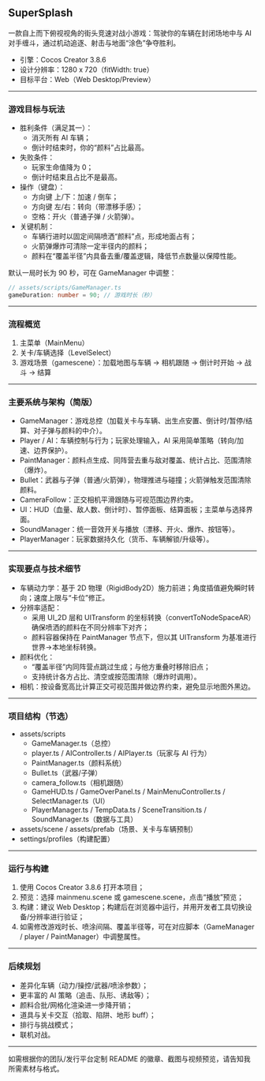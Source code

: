 ## SuperSplash

一款自上而下俯视视角的街头竞速对战小游戏：驾驶你的车辆在封闭场地中与 AI 对手缠斗，通过机动追逐、射击与地面“涂色”争夺胜利。

- 引擎：Cocos Creator 3.8.6
- 设计分辨率：1280 x 720（fitWidth: true）
- 目标平台：Web（Web Desktop/Preview）

---

### 游戏目标与玩法

- 胜利条件（满足其一）：
  - 消灭所有 AI 车辆；
  - 倒计时结束时，你的“颜料”占比最高。
- 失败条件：
  - 玩家生命值降为 0；
  - 倒计时结束且占比不是最高。
- 操作（键盘）：
  - 方向键 上/下：加速 / 倒车；
  - 方向键 左/右：转向（带漂移手感）；
  - 空格：开火（普通子弹 / 火箭弹）。
- 关键机制：
  - 车辆行进时以固定间隔喷洒“颜料”点，形成地面占有；
  - 火箭弹爆炸可清除一定半径内的颜料；
  - 颜料在“覆盖半径”内具备去重/覆盖逻辑，降低节点数量以保障性能。

默认一局时长为 90 秒，可在 GameManager 中调整：

```ts
// assets/scripts/GameManager.ts
gameDuration: number = 90; // 游戏时长（秒）
```

---

### 流程概览

1) 主菜单（MainMenu）
2) 关卡/车辆选择（LevelSelect）
3) 游戏场景（gamescene）：加载地图与车辆 → 相机跟随 → 倒计时开始 → 战斗 → 结算

---

### 主要系统与架构（简版）

- GameManager：游戏总控（加载关卡与车辆、出生点安置、倒计时/暂停/结算、对子弹与颜料的中介）。
- Player / AI：车辆控制与行为；玩家处理输入，AI 采用简单策略（转向/加速、边界保护）。
- PaintManager：颜料点生成、同阵营去重与敌对覆盖、统计占比、范围清除（爆炸）。
- Bullet：武器与子弹（普通/火箭弹），物理推进与碰撞；火箭弹触发范围清除颜料。
- CameraFollow：正交相机平滑跟随与可视范围边界约束。
- UI：HUD（血量、敌人数、倒计时）、暂停面板、结算面板；主菜单与选择界面。
- SoundManager：统一音效开关与播放（漂移、开火、爆炸、按钮等）。
- PlayerManager：玩家数据持久化（货币、车辆解锁/升级等）。

---

### 实现要点与技术细节

- 车辆动力学：基于 2D 物理（RigidBody2D）施力前进；角度插值避免瞬时转向；速度上限与“卡位”修正。
- 分辨率适配：
  - 采用 UI_2D 层和 UITransform 的坐标转换（convertToNodeSpaceAR）确保喷洒的颜料在不同分辨率下对齐；
  - 颜料容器保持在 PaintManager 节点下，但以其 UITransform 为基准进行世界→本地坐标转换。
- 颜料优化：
  - “覆盖半径”内同阵营点跳过生成；与他方重叠时移除旧点；
  - 支持统计各方占比、清空或按范围清除（爆炸时调用）。
- 相机：按设备宽高比计算正交可视范围并做边界约束，避免显示地图外黑边。

---

### 项目结构（节选）

- assets/scripts
  - GameManager.ts（总控）
  - player.ts / AIController.ts / AIPlayer.ts（玩家与 AI 行为）
  - PaintManager.ts（颜料系统）
  - Bullet.ts（武器/子弹）
  - camera_follow.ts（相机跟随）
  - GameHUD.ts / GameOverPanel.ts / MainMenuController.ts / SelectManager.ts（UI）
  - PlayerManager.ts / TempData.ts / SceneTransition.ts / SoundManager.ts（数据与工具）
- assets/scene / assets/prefab（场景、关卡与车辆预制）
- settings/profiles（构建配置）

---

### 运行与构建

1) 使用 Cocos Creator 3.8.6 打开本项目；
2) 预览：选择 mainmenu.scene 或 gamescene.scene，点击“播放”预览；
3) 构建：建议 Web Desktop；构建后在浏览器中运行，并用开发者工具切换设备/分辨率进行验证；
4) 如需修改游戏时长、喷涂间隔、覆盖半径等，可在对应脚本（GameManager / player / PaintManager）中调整属性。

---

### 后续规划

- 差异化车辆（动力/操控/武器/喷涂参数）；
- 更丰富的 AI 策略（追击、队形、诱敌等）；
- 颜料合批/网格化渲染进一步降开销；
- 道具与关卡交互（拾取、陷阱、地形 buff）；
- 排行与挑战模式；
- 联机对战。

---

如需根据你的团队/发行平台定制 README 的徽章、截图与视频预览，请告知我所需素材与格式。
